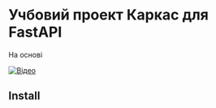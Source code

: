 # Учбовий проект Каркас для FastAPI

На основі 


[![Відео](http://img.youtube.com/vi/XWJWJfTWjSs/0.jpg)](https://www.youtube.com/watch?v=XWJWJfTWjSs&list=PLYnH8mpFQ4akzzS1D9IHkMuXacb-bD4Cl&index=10)


## Install
